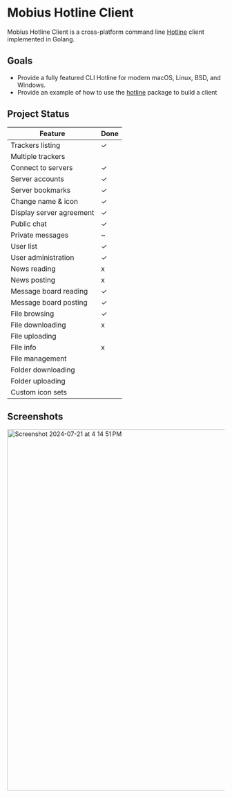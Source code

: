 # Mobius Hotline Client

Mobius Hotline Client is a cross-platform command line [Hotline](https://en.wikipedia.org/wiki/Hotline_Communications) client implemented in Golang.

## Goals

* Provide a fully featured CLI Hotline for modern macOS, Linux, BSD, and Windows.
* Provide an example of how to use the [hotline](https://github.com/jhalter/mobius) package to build a client

## Project Status

| Feature                    | Done |
|----------------------------|------|
| Trackers listing           | ✓    |
| Multiple trackers          |      |
| Connect to servers         | ✓    |
| Server accounts            | ✓    |
| Server bookmarks           | ✓    |
| Change name & icon         | ✓    |
| Display server agreement   | ✓    |
| Public chat                | ✓    |
| Private messages           | ~    |
| User list                  | ✓    |
| User administration        | ✓    |
| News reading               | x    |
| News posting               | x    |
| Message board reading      | ✓    |
| Message board posting      | ✓    |
| File browsing              | ✓    |
| File downloading           | x    |
| File uploading             |      |
| File info                  | x    |
| File management            |      |
| Folder downloading         |      |
| Folder uploading           |      |
| Custom icon sets           |      |

## Screenshots 

<img width="837" alt="Screenshot 2024-07-21 at 4 14 51 PM" src="https://github.com/user-attachments/assets/b01d3deb-c8e0-46b4-9663-f94bc15fa0ec">
